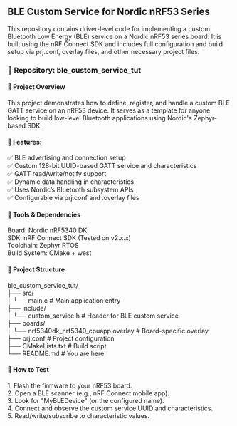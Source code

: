 <h2> BLE Custom Service for Nordic nRF53 Series </h2>

This repository contains driver-level code for implementing a custom Bluetooth Low Energy (BLE) service on a Nordic nRF53 series board. It is built using the nRF Connect SDK and includes full configuration and build setup via prj.conf, overlay files, and other necessary project files.

<h3>📁 Repository: ble_custom_service_tut</h3>

<h4>🚀 Project Overview</h4>
This project demonstrates how to define, register, and handle a custom BLE GATT service on an nRF53 device. It serves as a template for anyone looking to build low-level Bluetooth applications using Nordic's Zephyr-based SDK.

<h4>📌 Features:</h4>
    ✅ BLE advertising and connection setup</br>
    ✅ Custom 128-bit UUID-based GATT service and characteristics</br>
    ✅ GATT read/write/notify support</br>
    ✅ Dynamic data handling in characteristics</br>
    ✅ Uses Nordic’s Bluetooth subsystem APIs</br>
    ✅ Configurable via prj.conf and .overlay files</br>

<h4>🧰 Tools & Dependencies</h4>
    Board: Nordic nRF5340 DK</br>
    SDK: nRF Connect SDK (Tested on v2.x.x)</br>
    Toolchain: Zephyr RTOS</br>
    Build System: CMake + west</br>

<h4>📁 Project Structure</h4>
ble_custom_service_tut/</br>
├── src/</br>
│   └── main.c              # Main application entry</br>
├── include/</br>
│   └── custom_service.h    # Header for BLE custom service</br>
├── boards/</br>
│   └── nrf5340dk_nrf5340_cpuapp.overlay # Board-specific overlay</br>
├── prj.conf                # Project configuration</br>
├── CMakeLists.txt          # Build script</br>
└── README.md               # You are here</br>

<h4>📡 How to Test</h4>
    1. Flash the firmware to your nRF53 board.</br>
    2. Open a BLE scanner (e.g., nRF Connect mobile app).</br>
    3. Look for "MyBLEDevice" (or the configured name).</br>
    4. Connect and observe the custom service UUID and characteristics.</br>
    5. Read/write/subscribe to characteristic values.</br>
